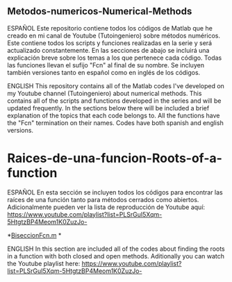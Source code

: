 ## Metodos-numericos-Numerical-Methods
ESPAÑOL
Este repositorio contiene todos los códigos de Matlab que he creado en mi canal de Youtube (Tutoingeniero) sobre métodos numéricos. Este contiene todos los scripts y funciones realizadas en la serie y será actualizado constantemente. En las secciones de abajo se incluirá una explicación breve sobre los temas a los que pertenece cada código. Todas las funciones llevan el sufijo "Fcn" al final de su nombre. Se incluyen también versiones tanto en español como en inglés de los códigos.

ENGLISH
This repository contains all of the Matlab codes I've developed on my Youtube channel (Tutoingeniero) about numerical methods. This contains all of the scripts and functions developed in the series and will be updated frequently. In the sections below there will be included a brief explanation of the topics that each code belongs to. All the functions have the "Fcn" termination on their names. Codes have both spanish and english versions.

# Raices-de-una-funcion-Roots-of-a-function
ESPAÑOL
En esta sección se incluyen todos los códigos para encontrar las raíces de una función tanto para métodos cerrados como abiertos. Adicionalmente pueden ver la lista de reproducción de Youtube aquí: https://www.youtube.com/playlist?list=PLSrGuI5Xqm-5HtgtzBP4Meom1K0ZuzJo-

*[BiseccionFcn.m](https://github.com/RolaValdez/Metodos-numericos-Numerical-Methods/blob/master/BiseccionFcn.m)
*

ENGLISH
In this section are included all of the codes about finding the roots in a function with both closed and open methods. Aditionally you can watch the Youtube playlist here: https://www.youtube.com/playlist?list=PLSrGuI5Xqm-5HtgtzBP4Meom1K0ZuzJo-
